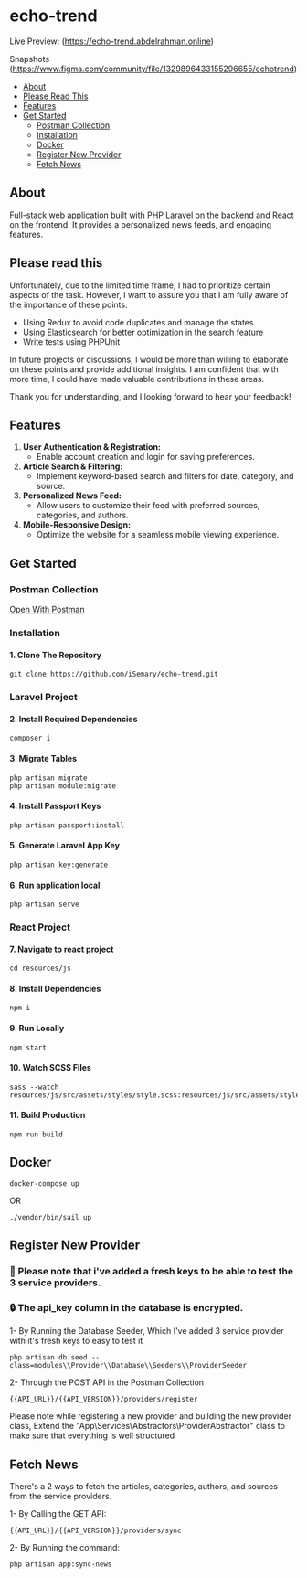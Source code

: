 # echo-trend

Live Preview: (https://echo-trend.abdelrahman.online)

Snapshots (https://www.figma.com/community/file/1329896433155296655/echotrend)

-   [About](#about)
-   [Please Read This](#please-read-this)
-   [Features](#features)
-   [Get Started](#get-started)
    -   [Postman Collection](#postman-collection)
    -   [Installation](#installation)
    -   [Docker](#docker)
    -   [Register New Provider](#register-new-provider)
    -   [Fetch News](#fetch-news)

## About

Full-stack web application built with PHP Laravel on the backend and React on the frontend. It provides a personalized news feeds, and engaging features.

## Please read this

Unfortunately, due to the limited time frame, I had to prioritize certain aspects of the task. However, I want to assure you that I am fully aware of the importance of these points:

- Using Redux to avoid code duplicates and manage the states
- Using Elasticsearch for better optimization in the search feature
- Write tests using PHPUnit

In future projects or discussions, I would be more than willing to elaborate on these points and provide additional insights. I am confident that with more time, I could have made valuable contributions in these areas.

Thank you for understanding, and I looking forward to hear your feedback!

## Features

1. **User Authentication & Registration:**
    - Enable account creation and login for saving preferences.
2. **Article Search & Filtering:**
    - Implement keyword-based search and filters for date, category, and source.
3. **Personalized News Feed:**
    - Allow users to customize their feed with preferred sources, categories, and authors.
4. **Mobile-Responsive Design:**
    - Optimize the website for a seamless mobile viewing experience.

## Get Started

### Postman Collection

[Open With Postman](https://www.postman.com/isemary/workspace/echo-trend/overview)

### Installation

#### 1. Clone The Repository

    git clone https://github.com/iSemary/echo-trend.git

### Laravel Project

#### 2. Install Required Dependencies

    composer i

#### 3. Migrate Tables

    php artisan migrate
    php artisan module:migrate

#### 4. Install Passport Keys

    php artisan passport:install

#### 5. Generate Laravel App Key

    php artisan key:generate

#### 6. Run application local

    php artisan serve

### React Project

#### 7. Navigate to react project

    cd resources/js

#### 8. Install Dependencies

    npm i

#### 9. Run Locally

    npm start

#### 10. Watch SCSS Files

    sass --watch resources/js/src/assets/styles/style.scss:resources/js/src/assets/styles/style.css

#### 11. Build Production

    npm run build

## Docker

```
docker-compose up
```

OR

```
./vendor/bin/sail up

```

## Register New Provider

### 🔑 Please note that i've added a fresh keys to be able to test the 3 service providers.

### 🔒 The api_key column in the database is encrypted.

1- By Running the Database Seeder, Which I've added 3 service provider with it's fresh keys to easy to test it

```
php artisan db:seed --class=modules\\Provider\\Database\\Seeders\\ProviderSeeder
```

2- Through the POST API in the Postman Collection

```
{{API_URL}}/{{API_VERSION}}/providers/register
```

Please note while registering a new provider and building the new provider class, Extend the "App\Services\Abstractors\ProviderAbstractor" class to make sure that everything is well structured

## Fetch News

There's a 2 ways to fetch the articles, categories, authors, and sources from the service providers.

1- By Calling the GET API:

```
{{API_URL}}/{{API_VERSION}}/providers/sync
```

2- By Running the command:

```
php artisan app:sync-news
```
